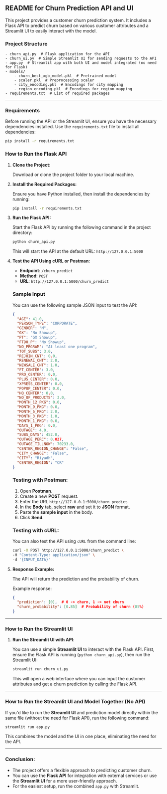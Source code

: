 ## **README for Churn Prediction API and UI**

This project provides a customer churn prediction system. It includes a Flask API to predict churn based on various customer attributes and a Streamlit UI to easily interact with the model.

### **Project Structure**
```
- churn_api.py  # Flask application for the API
- churn_ui.py  # Simple Streamlit UI for sending requests to the API
- app.py  # Streamlit app with both UI and model integrated (no need for Flask)
- models/
    - churn_best_xgb_model.pkl  # Pretrained model
    - scaler.pkl  # Preprocessing scaler
    - city_encoding.pkl  # Encodings for city mapping
    - region_encoding.pkl  # Encodings for region mapping
- requirements.txt  # List of required packages
```

---

### **Requirements**

Before running the API or the Streamlit UI, ensure you have the necessary dependencies installed. Use the `requirements.txt` file to install all dependencies:

```bash
pip install -r requirements.txt
```

### **How to Run the Flask API**

1. **Clone the Project:**

   Download or clone the project folder to your local machine.

2. **Install the Required Packages:**

   Ensure you have Python installed, then install the dependencies by running:

   ```bash
   pip install -r requirements.txt
   ```

3. **Run the Flask API:**

   Start the Flask API by running the following command in the project directory:

   ```bash
   python churn_api.py
   ```

   This will start the API at the default URL: `http://127.0.0.1:5000`

4. **Test the API Using cURL or Postman:**

   - **Endpoint**: `/churn_predict`
   - **Method**: `POST`
   - **URL**: `http://127.0.0.1:5000/churn_predict`

   ### **Sample Input**

   You can use the following sample JSON input to test the API:

   ```json
   {
     "AGE": 41.0,
     "PERSON_TYPE": "CORPORATE",
     "GENDER": "M",
     "GX": "No Showup",
     "PT": "GX Showup",
     "FT90_P": "No Showup",
     "NO_PRGRAM": "At least one program",
     "TOT_SUBS": 3.0,
     "REJOIN_CNT": 0.0,
     "RENEWAL_CNT": 2.0,
     "NEWSALE_CNT": 1.0,
     "FT_CENTER": 3.0,
     "PRO_CENTER": 0.0,
     "PLUS_CENTER": 0.0,
     "XPRESS_CENTER": 0.0,
     "POPUP_CENTER": 0.0,
     "HQ_CENTER": 0.0,
     "NO_OF_PRODUCTS": 3.0,
     "MONTH_12_PKG": 0.0,
     "MONTH_9_PKG": 0.0,
     "MONTH_6_PKG": 2.0,
     "MONTH_3_PKG": 1.0,
     "MONTH_1_PKG": 0.0,
     "DAYS_1_PKG": 0.0,
     "OUTAGE": 4.0,
     "SUBS_DAYS": 452.0,
     "OUTAGE_PERC": 0.027,
     "OUTAGE_TILLNOW": 70233.0,
     "CENTER_REGION_CHANGE": "False",
     "CITY_CHANGE": "False",
     "CITY": "Riyadh",
     "CENTER_REGION": "CR"
   }
   ```

   ### **Testing with Postman:**

   1. Open **Postman**.
   2. Create a new **POST** request.
   3. Enter the URL `http://127.0.0.1:5000/churn_predict`.
   4. In the **Body** tab, select **raw** and set it to **JSON** format.
   5. Paste the **sample input** in the body.
   6. Click **Send**.

   ### **Testing with cURL:**

   You can also test the API using `cURL` from the command line:

   ```bash
   curl -X POST http://127.0.0.1:5000/churn_predict \
   -H "Content-Type: application/json" \
   -d '{INPUT_DATA}'
   ```

5. **Response Example:**

   The API will return the prediction and the probability of churn.

   Example response:
   ```json
   {
     "prediction": [0],  # 0 -> churn, 1 -> not churn
     "churn_probability": [0.85]  # Probability of churn (85%)
   }
   ```

---

### **How to Run the Streamlit UI**

1. **Run the Streamlit UI with API**:

   You can use a simple **Streamlit UI** to interact with the Flask API. First, ensure the Flask API is running (`python churn_api.py`), then run the Streamlit UI:

   ```bash
   streamlit run churn_ui.py
   ```

   This will open a web interface where you can input the customer attributes and get a churn prediction by calling the Flask API.

---

### **How to Run the Streamlit UI and Model Together (No API)**

If you'd like to run the **Streamlit UI** and prediction model directly within the same file (without the need for Flask API), run the following command:

```bash
streamlit run app.py
```

This combines the model and the UI in one place, eliminating the need for the API.

---

### **Conclusion:**

- The project offers a flexible approach to predicting customer churn.
- You can use the **Flask API** for integration with external services or use the **Streamlit UI** for a more user-friendly approach.
- For the easiest setup, run the combined `app.py` with Streamlit.